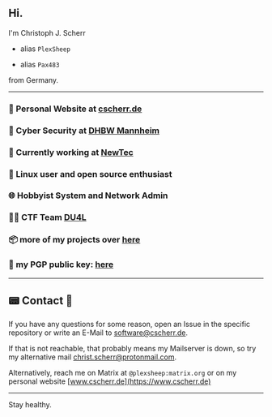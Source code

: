 ## Hi.

I'm Christoph J. Scherr  

-  alias `PlexSheep`

-  alias `Pax483`

from Germany.  

---
  
### 📝 Personal Website at [cscherr.de](https://www.cscherr.de)

### 🏫 Cyber Security at [DHBW Mannheim](https://www.mannheim.dhbw.de/startseite)

### 🏢 Currently working at [NewTec](https://www.newtec.de/)

### 🐧 Linux user and open source enthusiast

### 🌐 Hobbyist System and Network Admin

### 🧑‍💻 CTF Team [DU4L](https://du4l.org/)

### 📦 more of my projects over [here](https://git.cscherr.de/explore/repos)

### 🔑 my PGP public key: [here](https://static.cscherr.de/keys/PUBLICKEY-plexsheep.asc)

---

## 📟 Contact 📧

If you have any questions for some reason, open an Issue in the specific repository or write an E-Mail to [software@cscherr.de](mailto:software@cscherr.de).

If that is not reachable, that probably means my Mailserver is down, so try my alternative mail [christ.scherr@protonmail.com](mailto:christ.scherr@protonmail.com).

Alternatively, reach me on Matrix at `@plexsheep:matrix.org` or on my personal website [www.cscherr.de](https://www.cscherr.de)

---

Stay healthy.

<!---
PlexSheep/PlexSheep is a ✨ special ✨ repository because its `README.md` (this file) appears on your GitHub profile.
You can click the Preview link to take a look at your changes.
--->
